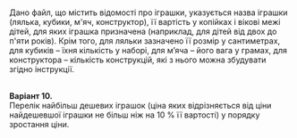 <br><br><br>

Дано файл, що містить відомості про іграшки, указується назва іграшки (лялька, кубики, м'яч, конструктор), 
її вартість у копійках і вікові межі дітей, для яких іграшка призначена (наприклад, для дітей від двох до п'яти років). 
Крім того, для ляльки зазначено її розмір у сантиметрах, для кубиків – їхня кількість у наборі, 
для м’яча – його вага у грамах, для конструктора – кількість конструкцій, які з нього можна збудувати згідно інструкції.
<br>
<br>

<strong>Варіант 10.</strong>
<br>
Перелік найбільш дешевих іграшок (ціна яких відрізняється від ціни найдешевшої іграшки не більш ніж на 10 % її вартості) у порядку зростання ціни.